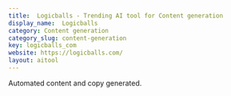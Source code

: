 ```yaml
---
title:  Logicballs - Trending AI tool for Content generation
display_name:  Logicballs
category: Content generation
category_slug: content-generation
key: logicballs_com
website: https://logicballs.com/
layout: aitool
---
```


Automated content and copy generated.
